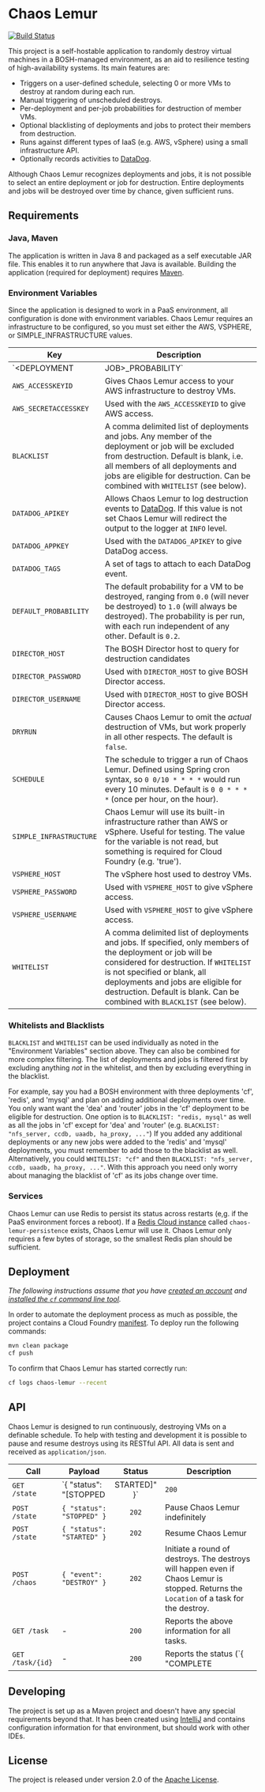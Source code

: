 # Chaos Lemur
[![Build Status](https://travis-ci.org/pivotal-cf/chaos-lemur.svg)](https://travis-ci.org/pivotal-cf/chaos-lemur)

This project is a self-hostable application to randomly destroy virtual machines in a BOSH-managed environment, as an aid to resilience testing of high-availability systems. Its main features are:

* Triggers on a user-defined schedule, selecting 0 or more VMs to destroy at random during each run.
* Manual triggering of unscheduled destroys.
* Per-deployment and per-job probabilities for destruction of member VMs.
* Optional blacklisting of deployments and jobs to protect their members from destruction.
* Runs against different types of IaaS (e.g. AWS, vSphere) using a small infrastructure API.
* Optionally records activities to [DataDog][d].

Although Chaos Lemur recognizes deployments and jobs, it is not possible to select an entire deployment or job for destruction. Entire deployments and jobs will be destroyed over time by chance, given sufficient runs.


## Requirements
### Java, Maven
The application is written in Java 8 and packaged as a self executable JAR file. This enables it to run anywhere that Java is available. Building the application (required for deployment) requires [Maven][m].

### Environment Variables
Since the application is designed to work in a PaaS environment, all configuration is done with environment variables. Chaos Lemur requires an infrastructure to be configured, so you must set either the AWS, VSPHERE, or SIMPLE_INFRASTRUCTURE values.

| Key | Description
| --- | -----------
| `<DEPLOYMENT | JOB>_PROBABILITY` | The probability for a given deployment or job, overriding the default. For example, `REDIS_PROBABILITY` set to `0.3` means that VMs in the `redis` job will be destroyed more often than a default VM.
| `AWS_ACCESSKEYID` | Gives Chaos Lemur access to your AWS infrastructure to destroy VMs.
| `AWS_SECRETACCESSKEY` | Used with the `AWS_ACCESSKEYID` to give AWS access.
| `BLACKLIST` | A comma delimited list of deployments and jobs. Any member of the deployment or job will be excluded from destruction. Default is blank, i.e. all members of all deployments and jobs are eligible for destruction. Can be combined with `WHITELIST` (see below).
| `DATADOG_APIKEY` | Allows Chaos Lemur to log destruction events to [DataDog][d]. If this value is not set Chaos Lemur will redirect the output to the logger at `INFO` level.
| `DATADOG_APPKEY` | Used with the `DATADOG_APIKEY` to give DataDog access.
| `DATADOG_TAGS` | A set of tags to attach to each DataDog event.
| `DEFAULT_PROBABILITY` | The default probability for a VM to be destroyed, ranging from `0.0` (will never be destroyed) to `1.0` (will always be destroyed). The probability is per run, with each run independent of any other. Default is `0.2`.
| `DIRECTOR_HOST` | The BOSH Director host to query for destruction candidates
| `DIRECTOR_PASSWORD` | Used with `DIRECTOR_HOST` to give BOSH Director access.
| `DIRECTOR_USERNAME` | Used with `DIRECTOR_HOST` to give BOSH Director access.
| `DRYRUN` | Causes Chaos Lemur to omit the _actual_ destruction of VMs, but work properly in all other respects.  The default is `false`.
| `SCHEDULE` | The schedule to trigger a run of Chaos Lemur. Defined using Spring cron syntax, so `0 0/10 * * * *` would run every 10 minutes. Default is  `0 0 * * * *` (once per hour, on the hour).
| `SIMPLE_INFRASTRUCTURE` | Chaos Lemur will use its built-in infrastructure rather than AWS or vSphere. Useful for testing. The value for the variable is not read, but something is required for Cloud Foundry (e.g. 'true').
| `VSPHERE_HOST` | The vSphere host used to destroy VMs.
| `VSPHERE_PASSWORD` | Used with `VSPHERE_HOST` to give vSphere access.
| `VSPHERE_USERNAME` | Used with `VSPHERE_HOST` to give vSphere access.
| `WHITELIST` | A comma delimited list of deployments and jobs. If specified, only members of the deployment or job will be considered for destruction. If `WHITELIST` is not specified or blank, all deployments and jobs are eligible for destruction. Default is blank. Can be combined with `BLACKLIST` (see below).

### Whitelists and Blacklists

`BLACKLIST` and `WHITELIST` can be used individually as noted in the "Environment Variables" section above. They can also be combined for more complex filtering.
The list of deployments and jobs is filtered first by excluding anything _not_ in the whitelist, and then by excluding everything in the blacklist.

For example, say you had a BOSH environment with three deployments 'cf', 'redis', and 'mysql' and plan on adding additional deployments over time. You only want want the 'dea' and 'router' jobs in the 'cf' deployment to be eligible for destruction. One option is to `BLACKLIST: "redis, mysql"` as well as all the jobs in 'cf' except for 'dea' and 'router' (e.g. `BLACKLIST: "nfs_server, ccdb, uaadb, ha_proxy, ..."`) If you added any additional deployments or any new jobs were added to the 'redis' and 'mysql' deployments, you must remember to add those to the blacklist as well. Alternatively, you could `WHITELIST: "cf"` and then `BLACKLIST: "nfs_server, ccdb, uaadb, ha_proxy, ..."`.  With this approach you need only worry about managing the blacklist of 'cf' as its jobs change over time.

### Services
Chaos Lemur can use Redis to persist its status across restarts (e,g. if the PaaS environment forces a reboot). If a [Redis Cloud instance][r] called `chaos-lemur-persistence` exists, Chaos Lemur will use it. Chaos Lemur only requires a few bytes of storage, so the smallest Redis plan should be sufficient.

## Deployment
_The following instructions assume that you have [created an account][c] and [installed the `cf` command line tool][i]._

In order to automate the deployment process as much as possible, the project contains a Cloud Foundry [manifest][a].  To deploy run the following commands:

```bash
mvn clean package
cf push
```

To confirm that Chaos Lemur has started correctly run:

```bash
cf logs chaos-lemur --recent
```


## API
Chaos Lemur is designed to run continuously, destroying VMs on a definable schedule. To help with testing and development it is possible to pause and resume destroys using its RESTful API. All data is sent and received as `application/json`.

| Call | Payload | Status | Description
| ---- | ------- | :----: | -----------
| `GET  /state` | `{ "status": "[STOPPED | STARTED]" }`| `200` | Return the current status
| `POST /state` | `{ "status": "STOPPED" }` | `202` | Pause Chaos Lemur indefinitely
| `POST /state` | `{ "status": "STARTED" }` | `202` | Resume Chaos Lemur
| `POST /chaos` | `{ "event": "DESTROY" }` | `202` | Initiate a round of destroys. The destroys will happen even if Chaos Lemur is stopped. Returns the `Location` of a task for the destroy.
| `GET /task` | - | `200` | Reports the above information for all tasks.
| `GET /task/{id}` | - | `200` | Reports the status (`{ "COMPLETE | IN_PROGRESS" }`), trigger (`{ MANUAL | SCHEDULED )`), start date/time, and links for task `{id}`.


## Developing
The project is set up as a Maven project and doesn't have any special requirements beyond that. It has been created using [IntelliJ][j] and contains configuration information for that environment, but should work with other IDEs.


## License
The project is released under version 2.0 of the [Apache License][a].

[a]: http://www.apache.org/licenses/LICENSE-2.0
[r]: http://docs.run.pivotal.io/marketplace/services/rediscloud.html
[c]: https://console.run.pivotal.io/register
[d]: https://www.datadoghq.com
[i]: http://docs.run.pivotal.io/devguide/installcf/install-go-cli.html
[j]: http://www.jetbrains.com/idea/
[a]: manifest.yml
[m]: http://maven.apache.org
